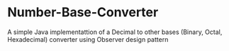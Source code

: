 # Number-Base-Converter
A simple Java implementattion of a Decimal to other bases (Binary, Octal, Hexadecimal) converter using Observer design pattern
